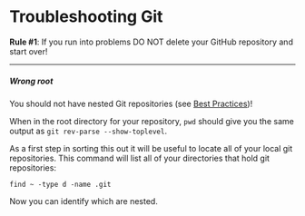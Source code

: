 Troubleshooting Git
===================

__Rule #1__: If you run into problems DO NOT delete your GitHub repository and start over!

---

##### Wrong root

You should not have nested Git repositories (see [Best Practices](BestPractices))!

When in the root directory for your repository, `pwd` should give you the same output as `git rev-parse --show-toplevel`.

As a first step in sorting this out it will be useful to locate all of your local git repositories. This command will list all of your directories that hold git repositories:

    find ~ -type d -name .git

Now you can identify which are nested.
